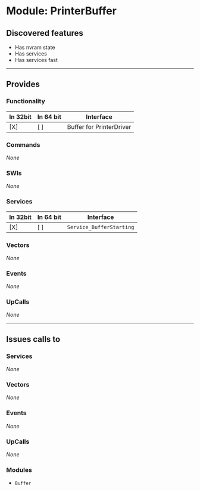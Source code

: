 # Module: PrinterBuffer

## Discovered features


* Has nvram state
* Has services
* Has services fast

---

## Provides

### Functionality

| In 32bit | In 64 bit | Interface |
|----------|-----------|-----------|
| [X]      | [ ]       | Buffer for PrinterDriver |

### Commands


*None*


### SWIs


*None*


### Services


| In 32bit | In 64 bit | Interface |
|----------|-----------|-----------|
| [X]      | [ ]       | `Service_BufferStarting` |


### Vectors


*None*


### Events


*None*


### UpCalls


*None*


---

## Issues calls to

### Services


*None*


### Vectors


*None*


### Events


*None*


### UpCalls


*None*


### Modules


* `Buffer`


